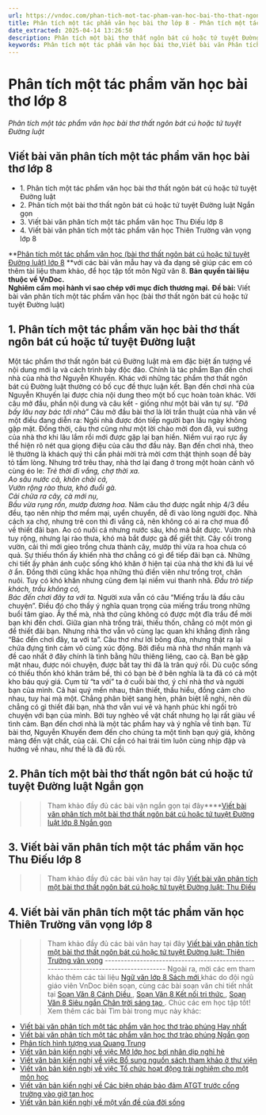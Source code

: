 ```yaml
---
url: https://vndoc.com/phan-tich-mot-tac-pham-van-hoc-bai-tho-that-ngon-bat-cu-hoac-tu-tuyet-duong-luat-lop-8-306093
title: Phân tích một tác phẩm văn học bài thơ lớp 8 - Phân tích một tác phẩm văn học bài thơ thất ngôn bát cú hoặc tứ tuyệt Đường luật - VnDoc.com
date_extracted: 2025-04-14 13:26:50
description: Phân tích một bài thơ thất ngôn bát cú hoặc tứ tuyệt Đường luật lớp 8 được biên soạn nhằm giúp các em HS đạt kết quả tốt trong quá trình làm bài tập và học tập môn Ngữ văn lớp 8.
keywords: Phân tích một tác phẩm văn học bài thơ,Viết bài văn Phân tích một tác phẩm văn học lớp 8,Viết bài văn phân tích một bài thơ thất ngôn bát cú hoặc tứ tuyệt Đường luật,phân tích một bài thơ thất ngôn bát cú hoặc tứ tuyệt Đường luật,Phân tích một tác phẩm văn học lớp 8,Viết bài văn Phân tích một tác phẩm văn học lớp 8 ngắn gọn,Viết bài văn phân tích một bài thơ thất ngôn bát cú hoặc tứ tuyệt Đường luật Ngắn gọn
---
```


# Phân tích một tác phẩm văn học bài thơ lớp 8
 _Phân tích một tác phẩm văn học bài thơ thất ngôn bát cú hoặc tứ tuyệt Đường luật_
## **Viết bài văn phân tích một tác phẩm văn học bài thơ lớp 8**
  * 1\. Phân tích một tác phẩm văn học bài thơ thất ngôn bát cú hoặc tứ tuyệt Đường luật
  * 2\. Phân tích một bài thơ thất ngôn bát cú hoặc tứ tuyệt Đường luật Ngắn gọn
  * 3\. Viết bài văn phân tích một tác phẩm văn học Thu Điếu lớp 8
  * 4\. Viết bài văn phân tích một tác phẩm văn học Thiên Trường vãn vọng lớp 8

**[Phân tích một tác phẩm văn học \(bài thơ thất ngôn bát cú hoặc tứ tuyệt Đường luật\) lớp 8](<https://vndoc.com/phan-tich-mot-tac-pham-van-hoc-bai-tho-that-ngon-bat-cu-hoac-tu-tuyet-duong-luat-lop-8-306093>) **với các bài văn mẫu hay và đa dạng sẽ giúp các em có thêm tài liệu tham khảo, để học tập tốt môn Ngữ văn 8.
**Bản quyền tài liệu thuộc về VnDoc.  
Nghiêm cấm mọi hành vi sao chép với mục đích thương mại.**
**Đề bài:** Viết bài văn phân tích một tác phẩm văn học \(bài thơ thất ngôn bát cú hoặc tứ tuyệt Đường luật\)
## **1\. Phân tích một tác phẩm văn học bài thơ thất ngôn bát cú hoặc tứ tuyệt Đường luật**
Một tác phẩm thơ thất ngôn bát cú Đường luật mà em đặc biệt ấn tượng về nội dung mới lạ và cách trình bày độc đáo. Chính là tác phẩm Bạn đến chơi nhà của nhà thơ Nguyễn Khuyến.
Khác với những tác phẩm thơ thất ngôn bát cú Đường luật thường có bố cục đề thực luận kết. Bạn đến chơi nhà của Nguyễn Khuyến lại được chia nội dung theo một bố cục hoàn toàn khác. Với câu mở đầu, phần nội dung và câu kết - giống như một bài văn tự sự.
_“Đã bấy lâu nay bác tới nhà”_
Câu mở đầu bài thơ là lời trần thuật của nhà văn về một điều đang diễn ra: Ngôi nhà được đón tiếp người bạn lâu ngày không gặp mặt. Đồng thời, câu thơ cũng như một lời chào mời đon đả, vui sướng của nhà thơ khi lâu lắm rồi mới được gặp lại bạn hiền. Niềm vui rạo rực ấy thể hiện rõ nét qua giọng điệu của câu thơ đầu này.
Bạn đến chơi nhà, theo lẽ thường là khách quý thì cần phải mời trà mời cơm thật thịnh soạn để bày tỏ tấm lòng. Nhưng trớ trêu thay, nhà thơ lại đang ở trong một hoàn cảnh vô cùng éo le:
_Trẻ thời đi vắng, chợ thời xa._  
_Ao sâu nước cả, khôn chài cá,_  
_Vườn rộng rào thưa, khó đuổi gà._  
_Cải chửa ra cây, cà mới nụ,_  
_Bầu vừa rụng rốn, mướp đương hoa._
Năm câu thơ được ngắt nhịp 4/3 đều đều, tạo nên nhịp thơ mềm mại, uyển chuyển, dễ đi vào lòng người đọc. Nhà cách xa chợ, nhưng trẻ con thì đi vắng cả, nên không có ai ra chợ mua đồ về thiết đãi bạn. Ao có nuôi cá nhưng nước sâu, khó mà bắt được. Vườn nhà tuy rộng, nhưng lại rào thưa, khó mà bắt được gà để giết thịt. Cây cối trong vườn, cải thì mới gieo trồng chưa thành cây, mướp thì vừa ra hoa chưa có quả. Sự thiếu thốn ấy khiến nhà thơ chẳng có gì để tiếp đãi bạn cả. Những chi tiết ấy phản ánh cuộc sống khó khăn ở hiện tại của nhà thơ khi đã lui về ở ẩn. Đồng thời cũng khắc họa những thú điền viên như trồng trọt, chăn nuôi. Tuy có khó khăn nhưng cũng đem lại niềm vui thanh nhã.
_Đầu trò tiếp khách, trầu không có,_  
_Bác đến chơi đây ta với ta._
Người xưa vẫn có câu “Miếng trầu là đầu câu chuyện”. Điều đó cho thấy ý nghĩa quan trọng của miếng trầu trong những buổi tâm giao. Ấy thế mà, nhà thơ cũng không có được một đĩa trầu để mời bạn khi đến chơi. Giữa gian nhà trống trải, thiếu thốn, chẳng có một món gì để thiết đãi bạn. Nhưng nhà thơ vẫn vô cùng lạc quan khi khẳng định rằng “Bác đến chơi đây, ta với ta”. Câu thơ như lời bông đùa, nhưng thật ra lại chứa đựng tình cảm vô cùng xúc động. Bởi điều mà nhà thơ nhấn mạnh và đề cao nhất ở đây chính là tình bằng hữu thiêng liêng, cao cả. Bạn bè gặp mặt nhau, được nói chuyện, được bắt tay thì đã là trân quý rồi. Dù cuộc sống có thiếu thốn khó khăn trăm bề, thì có bạn bè ở bên nghĩa là ta đã có cả một kho báu quý giá. Cụm từ “ta với” ta ở cuối bài thơ, ý chỉ nhà thơ và người bạn của mình. Cả hai quý mến nhau, thân thiết, thấu hiểu, đồng cảm cho nhau, tuy hai mà một. Chẳng phân biệt sang hèn, phân biệt lễ nghi, nên dù chẳng có gì thiết đãi bạn, nhà thơ vẫn vui vẻ và hạnh phúc khi ngồi trò chuyện với bạn của mình. Bởi tuy nghèo về vật chất nhưng họ lại rất giàu về tình cảm.
Bạn đến chơi nhà là một tác phẩm hay và ý nghĩa về tình bạn. Từ bài thơ, Nguyễn Khuyến đem đến cho chúng ta một tình bạn quý giá, không màng đến vật chất, của cải. Chỉ cần có hai trái tim luôn cùng nhịp đập và hướng về nhau, như thế là đã đủ rồi.
## **2\. Phân tích một bài thơ thất ngôn bát cú hoặc tứ tuyệt Đường luật Ngắn gọn**
>> Tham khảo đầy đủ các bài văn ngắn gọn tại đây****[Viết bài văn phân tích một bài thơ thất ngôn bát cú hoặc tứ tuyệt Đường luật lớp 8 Ngắn gọn](<https://vndoc.com/phan-tich-mot-tac-pham-van-hoc-bai-tho-ngan-gon-lop-8-306091>)
## **3\. Viết bài văn phân tích một tác phẩm văn học Thu Điếu lớp 8**
>> Tham khảo đầy đủ các bài văn hay tại đây [Viết bài văn phân tích một bài thơ thất ngôn bát cú hoặc tứ tuyệt Đường luật: Thu Điếu](<https://vndoc.com/viet-bai-van-phan-tich-mot-tac-pham-van-hoc-thu-dieu-lop-8-306097>)
## **4\. Viết bài văn phân tích một tác phẩm văn học Thiên Trường vãn vọng lớp 8**
>> Tham khảo đầy đủ các bài văn hay tại đây [Viết bài văn phân tích một bài thơ thất ngôn bát cú hoặc tứ tuyệt Đường luật: Thiên Trường vãn vọng](<https://vndoc.com/phan-tich-bai-tho-thien-truong-van-vong-cua-tran-nhan-tong-127431>)
\------------------------------------------------------------------------------------
Ngoài ra, mời các em tham khảo thêm các tài liệu [ Ngữ văn lớp 8 Sách mới ](<https://vndoc.com/ngu-van-lop8>) khác do đội ngũ giáo viên VnDoc biên soạn, cùng các bài soạn văn chi tiết nhất tại [ Soạn Văn 8 Cánh Diều ](<https://vndoc.com/ngu-van-8-canh-dieu>) , [ Soạn Văn 8 Kết nối tri thức ](<https://vndoc.com/ngu-van-8-ket-noi-tri-thuc>) , [ Soạn Văn 8 Siêu ngắn Chân trời sáng tạo ](<https://vndoc.com/soan-van-8-sieu-ngan>) . Chúc các em học tập tốt\!
Xem thêm các bài Tìm bài trong mục này khác:
  * [Viết bài văn phân tích một tác phẩm văn học thơ trào phúng Hay nhất](</viet-bai-van-phan-tich-mot-tac-pham-van-hoc-tho-trao-phung-lop-8-309499>)
  * [Viết bài văn phân tích một tác phẩm văn học thơ trào phúng Ngắn gọn](</phan-tich-mot-tac-pham-van-hoc-tho-trao-phung-lop-8-ngan-gon-309501>)
  * [Phân tích hình tượng vua Quang Trung](</phan-tich-nhan-vat-quang-trung-trong-doan-trich-hoang-le-nhat-thong-chi-126614>)
  * [Viết văn bản kiến nghị về việc Mở lớp học bơi nhân dịp nghỉ hè](</viet-van-ban-kien-nghi-ve-viec-mo-lop-hoc-boi-nhan-dip-nghi-he-lop-8-311677>)
  * [Viết văn bản kiến nghị về việc Bổ sung nguồn sách tham khảo ở thư viện](</viet-van-ban-kien-nghi-ve-viec-bo-sung-nguon-sach-tham-khao-o-thu-vien-lop-8-311679>)
  * [Viết văn bản kiến nghị về việc Tổ chức hoạt động trải nghiệm cho một môn học](</viet-van-ban-kien-nghi-ve-viec-to-chuc-hoat-dong-trai-nghiem-cho-mot-mon-hoc-lop-8-311680>)
  * [Viết văn bản kiến nghị về Các biện pháp bảo đảm ATGT trước cổng trường vào giờ tan học](</viet-van-ban-kien-nghi-ve-cac-bien-phap-bao-dam-an-toan-giao-thong-truoc-cong-truong-vao-gio-tan-hoc-lop-8-311681>)
  * [Viết văn bản kiến nghị về một vấn đề của đời sống](</viet-van-ban-kien-nghi-ve-mot-van-de-cua-doi-song-lop-8-311683>)

